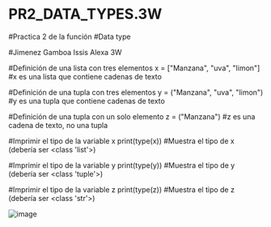 # PR2_DATA_TYPES.3W

#Practica 2 de la función
#Data type

#Jimenez Gamboa Issis Alexa 3W

#Definición de una lista con tres elementos
x = ["Manzana", "uva", "limon"]  #x es una lista que contiene cadenas de texto

#Definición de una tupla con tres elementos
y = ("Manzana", "uva", "limon")  #y es una tupla que contiene cadenas de texto

#Definición de una tupla con un solo elemento
z = ("Manzana")  #z es una cadena de texto, no una tupla

#Imprimir el tipo de la variable x
print(type(x))  #Muestra el tipo de x (debería ser <class 'list'>)

#Imprimir el tipo de la variable y
print(type(y))  #Muestra el tipo de y (debería ser <class 'tuple'>)

#Imprimir el tipo de la variable z
print(type(z))  #Muestra el tipo de z (debería ser <class 'str'>)


![image](https://github.com/user-attachments/assets/5c679692-b3f0-4134-aacf-307c83cd21f0)
